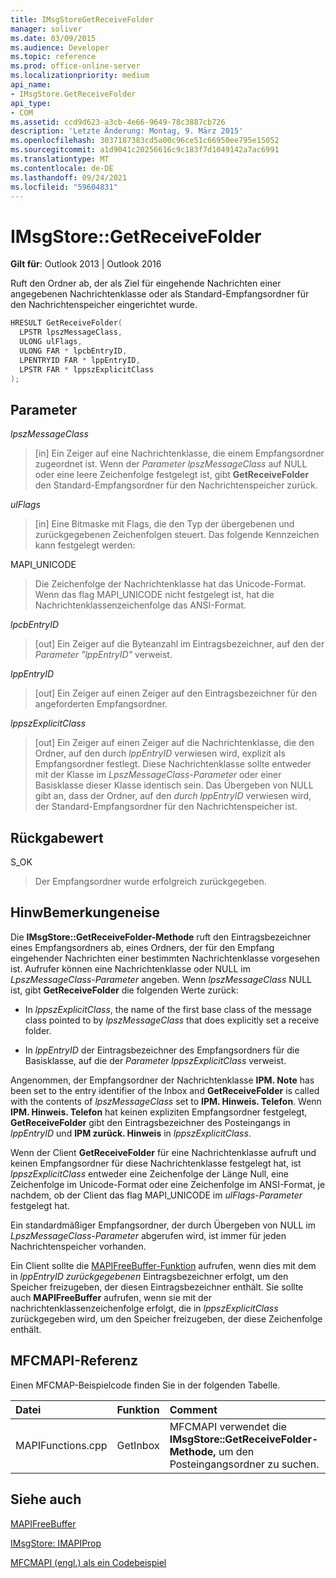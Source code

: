 ```yaml
---
title: IMsgStoreGetReceiveFolder
manager: soliver
ms.date: 03/09/2015
ms.audience: Developer
ms.topic: reference
ms.prod: office-online-server
ms.localizationpriority: medium
api_name:
- IMsgStore.GetReceiveFolder
api_type:
- COM
ms.assetid: ccd9d623-a3cb-4e66-9649-78c3887cb726
description: 'Letzte Änderung: Montag, 9. März 2015'
ms.openlocfilehash: 3037187383cd5a00c96ce51c66950ee795e15052
ms.sourcegitcommit: a1d9041c20256616c9c183f7d1049142a7ac6991
ms.translationtype: MT
ms.contentlocale: de-DE
ms.lasthandoff: 09/24/2021
ms.locfileid: "59604831"
---
```

# <a name="imsgstoregetreceivefolder"></a>IMsgStore::GetReceiveFolder

  
  
**Gilt für**: Outlook 2013 | Outlook 2016 
  
Ruft den Ordner ab, der als Ziel für eingehende Nachrichten einer angegebenen Nachrichtenklasse oder als Standard-Empfangsordner für den Nachrichtenspeicher eingerichtet wurde.
  
```cpp
HRESULT GetReceiveFolder(
  LPSTR lpszMessageClass,
  ULONG ulFlags,
  ULONG FAR * lpcbEntryID,
  LPENTRYID FAR * lppEntryID,
  LPSTR FAR * lppszExplicitClass
);
```

## <a name="parameters"></a>Parameter

 _lpszMessageClass_
  
> [in] Ein Zeiger auf eine Nachrichtenklasse, die einem Empfangsordner zugeordnet ist. Wenn der  _Parameter lpszMessageClass_ auf NULL oder eine leere Zeichenfolge festgelegt ist, gibt **GetReceiveFolder** den Standard-Empfangsordner für den Nachrichtenspeicher zurück. 
    
 _ulFlags_
  
> [in] Eine Bitmaske mit Flags, die den Typ der übergebenen und zurückgegebenen Zeichenfolgen steuert. Das folgende Kennzeichen kann festgelegt werden:
    
MAPI_UNICODE 
  
> Die Zeichenfolge der Nachrichtenklasse hat das Unicode-Format. Wenn das flag MAPI_UNICODE nicht festgelegt ist, hat die Nachrichtenklassenzeichenfolge das ANSI-Format.
    
 _lpcbEntryID_
  
> [out] Ein Zeiger auf die Byteanzahl im Eintragsbezeichner, auf den der  _Parameter "lppEntryID"_ verweist. 
    
 _lppEntryID_
  
> [out] Ein Zeiger auf einen Zeiger auf den Eintragsbezeichner für den angeforderten Empfangsordner.
    
 _lppszExplicitClass_
  
> [out] Ein Zeiger auf einen Zeiger auf die Nachrichtenklasse, die den Ordner, auf den durch  _lppEntryID_ verwiesen wird, explizit als Empfangsordner festlegt. Diese Nachrichtenklasse sollte entweder mit der Klasse im  _LpszMessageClass-Parameter_ oder einer Basisklasse dieser Klasse identisch sein. Das Übergeben von NULL gibt an, dass der Ordner, auf den  _durch lppEntryID_ verwiesen wird, der Standard-Empfangsordner für den Nachrichtenspeicher ist. 
    
## <a name="return-value"></a>Rückgabewert

S_OK 
  
> Der Empfangsordner wurde erfolgreich zurückgegeben.
    
## <a name="remarks"></a>HinwBemerkungeneise

Die **IMsgStore::GetReceiveFolder-Methode** ruft den Eintragsbezeichner eines Empfangsordners ab, eines Ordners, der für den Empfang eingehender Nachrichten einer bestimmten Nachrichtenklasse vorgesehen ist. Aufrufer können eine Nachrichtenklasse oder NULL im  _LpszMessageClass-Parameter_ angeben. Wenn  _lpszMessageClass_ NULL ist, gibt **GetReceiveFolder** die folgenden Werte zurück: 
  
- In  _lppszExplicitClass_, the name of the first base class of the message class pointed to by  _lpszMessageClass_ that does explicitly set a receive folder. 
    
- In  _lppEntryID_ der Eintragsbezeichner des Empfangsordners für die Basisklasse, auf die der  _Parameter lppszExplicitClass_ verweist. 
    
Angenommen, der Empfangsordner der Nachrichtenklasse **IPM. Note** has been set to the entry identifier of the Inbox and **GetReceiveFolder** is called with the contents of _lpszMessageClass_ set to **IPM. Hinweis. Telefon**. Wenn **IPM. Hinweis. Telefon** hat keinen expliziten Empfangsordner festgelegt, **GetReceiveFolder** gibt den Eintragsbezeichner des Posteingangs in _lppEntryID_ und **IPM zurück. Hinweis** in _lppszExplicitClass_.
  
Wenn der Client **GetReceiveFolder** für eine Nachrichtenklasse aufruft und keinen Empfangsordner für diese Nachrichtenklasse festgelegt hat, ist  _lppszExplicitClass_ entweder eine Zeichenfolge der Länge Null, eine Zeichenfolge im Unicode-Format oder eine Zeichenfolge im ANSI-Format, je nachdem, ob der Client das flag MAPI_UNICODE im  _ulFlags-Parameter_ festgelegt hat. 
  
Ein standardmäßiger Empfangsordner, der durch Übergeben von NULL im  _LpszMessageClass-Parameter_ abgerufen wird, ist immer für jeden Nachrichtenspeicher vorhanden. 
  
Ein Client sollte die [MAPIFreeBuffer-Funktion](mapifreebuffer.md) aufrufen, wenn dies mit dem in  _lppEntryID zurückgegebenen_ Eintragsbezeichner erfolgt, um den Speicher freizugeben, der diesen Eintragsbezeichner enthält. Sie sollte auch **MAPIFreeBuffer** aufrufen, wenn sie mit der nachrichtenklassenzeichenfolge erfolgt, die in  _lppszExplicitClass_ zurückgegeben wird, um den Speicher freizugeben, der diese Zeichenfolge enthält. 
  
## <a name="mfcmapi-reference"></a>MFCMAPI-Referenz

Einen MFCMAP-Beispielcode finden Sie in der folgenden Tabelle.
  
|**Datei**|**Funktion**|**Comment**|
|:-----|:-----|:-----|
|MAPIFunctions.cpp  <br/> |GetInbox  <br/> |MFCMAPI verwendet die **IMsgStore::GetReceiveFolder-Methode,** um den Posteingangsordner zu suchen.  <br/> |
   
## <a name="see-also"></a>Siehe auch



[MAPIFreeBuffer](mapifreebuffer.md)
  
[IMsgStore: IMAPIProp](imsgstoreimapiprop.md)


[MFCMAPI (engl.) als ein Codebeispiel](mfcmapi-as-a-code-sample.md)

